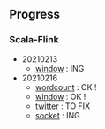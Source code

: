 ## Progress

### Scala-Flink
- 20210213
	- [window](https://github.com/apache/flink/tree/master/flink-examples/flink-examples-streaming/src/main/scala/org/apache/flink/streaming/scala/examples/windowing) : ING
- 20210216
	- [wordcount](https://github.com/apache/flink/tree/master/flink-examples/flink-examples-streaming/src/main/scala/org/apache/flink/streaming/scala/examples/wordcount) : OK !
	- [window](https://github.com/apache/flink/tree/master/flink-examples/flink-examples-streaming/src/main/scala/org/apache/flink/streaming/scala/examples/windowing) : OK !
	- [twitter](https://github.com/apache/flink/tree/master/flink-examples/flink-examples-streaming/src/main/scala/org/apache/flink/streaming/scala/examples/twitter) : TO FIX
	- [socket](https://github.com/apache/flink/tree/master/flink-examples/flink-examples-streaming/src/main/scala/org/apache/flink/streaming/scala/examples/socket) : ING
